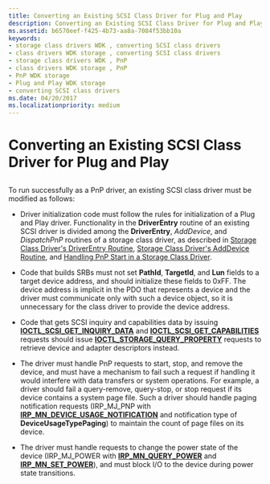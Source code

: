 ```yaml
---
title: Converting an Existing SCSI Class Driver for Plug and Play
description: Converting an Existing SCSI Class Driver for Plug and Play
ms.assetid: b6570eef-f425-4b73-aa8a-7084f53bb10a
keywords:
- storage class drivers WDK , converting SCSI class drivers
- class drivers WDK storage , converting SCSI class drivers
- storage class drivers WDK , PnP
- class drivers WDK storage , PnP
- PnP WDK storage
- Plug and Play WDK storage
- converting SCSI class drivers
ms.date: 04/20/2017
ms.localizationpriority: medium
---
```


# Converting an Existing SCSI Class Driver for Plug and Play


## <span id="ddk_converting_an_existing_scsi_class_driver_for_plug_and_play_kg"></span><span id="DDK_CONVERTING_AN_EXISTING_SCSI_CLASS_DRIVER_FOR_PLUG_AND_PLAY_KG"></span>


To run successfully as a PnP driver, an existing SCSI class driver must be modified as follows:

-   Driver initialization code must follow the rules for initialization of a Plug and Play driver. Functionality in the **DriverEntry** routine of an existing SCSI driver is divided among the **DriverEntry**, *AddDevice*, and *DispatchPnP* routines of a storage class driver, as described in [Storage Class Driver's DriverEntry Routine](storage-class-driver-s-driverentry-routine.md), [Storage Class Driver's AddDevice Routine](storage-class-driver-s-adddevice-routine.md), and [Handling PnP Start in a Storage Class Driver](handling-pnp-start-in-a-storage-class-driver.md).

-   Code that builds SRBs must not set **PathId**, **TargetId**, and **Lun** fields to a target device address, and should initialize these fields to 0xFF. The device address is implicit in the PDO that represents a device and the driver must communicate only with such a device object, so it is unnecessary for the class driver to provide the device address.

-   Code that gets SCSI inquiry and capabilities data by issuing [**IOCTL\_SCSI\_GET\_INQUIRY\_DATA**](https://docs.microsoft.com/windows-hardware/drivers/ddi/content/ntddscsi/ni-ntddscsi-ioctl_scsi_get_inquiry_data) and [**IOCTL\_SCSI\_GET\_CAPABILITIES**](https://docs.microsoft.com/windows-hardware/drivers/ddi/content/ntddscsi/ni-ntddscsi-ioctl_scsi_get_capabilities) requests should issue [**IOCTL\_STORAGE\_QUERY\_PROPERTY**](https://docs.microsoft.com/windows-hardware/drivers/ddi/content/ntddstor/ni-ntddstor-ioctl_storage_query_property) requests to retrieve device and adapter descriptors instead.

-   The driver must handle PnP requests to start, stop, and remove the device, and must have a mechanism to fail such a request if handling it would interfere with data transfers or system operations. For example, a driver should fail a query-remove, query-stop, or stop request if its device contains a system page file. Such a driver should handle paging notification requests (IRP\_MJ\_PNP with [**IRP\_MN\_DEVICE\_USAGE\_NOTIFICATION**](https://docs.microsoft.com/windows-hardware/drivers/kernel/irp-mn-device-usage-notification) and notification type of **DeviceUsageTypePaging**) to maintain the count of page files on its device.

-   The driver must handle requests to change the power state of the device (IRP\_MJ\_POWER with [**IRP\_MN\_QUERY\_POWER**](https://docs.microsoft.com/windows-hardware/drivers/kernel/irp-mn-query-power) and [**IRP\_MN\_SET\_POWER**](https://docs.microsoft.com/windows-hardware/drivers/kernel/irp-mn-set-power)), and must block I/O to the device during power state transitions.

 

 




